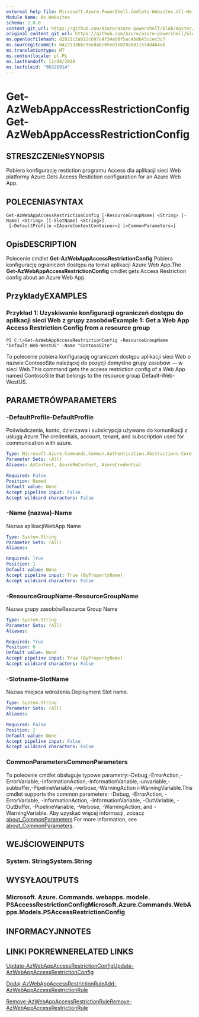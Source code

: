 ```yaml
---
external help file: Microsoft.Azure.PowerShell.Cmdlets.Websites.dll-Help.xml
Module Name: Az.Websites
schema: 2.0.0
content_git_url: https://github.com/Azure/azure-powershell/blob/master/src/Websites/Websites/help/Get-AzWebAppAccessRestrictionConfig.md
original_content_git_url: https://github.com/Azure/azure-powershell/blob/master/src/Websites/Websites/help/Get-AzWebAppAccessRestrictionConfig.md
ms.openlocfilehash: d2821c2ab12c697c4f34ab0f5ac4bd645ccec3c7
ms.sourcegitcommit: 04221336bc9eed46c05ed1e828a6811534d4b4ab
ms.translationtype: MT
ms.contentlocale: pl-PL
ms.lasthandoff: 12/08/2020
ms.locfileid: "98326914"
---
```

# <span data-ttu-id="90d7f-101">Get-AzWebAppAccessRestrictionConfig</span><span class="sxs-lookup"><span data-stu-id="90d7f-101">Get-AzWebAppAccessRestrictionConfig</span></span>

## <span data-ttu-id="90d7f-102">STRESZCZENIe</span><span class="sxs-lookup"><span data-stu-id="90d7f-102">SYNOPSIS</span></span>
<span data-ttu-id="90d7f-103">Pobiera konfigurację restiction programu Access dla aplikacji sieci Web platformy Azure.</span><span class="sxs-lookup"><span data-stu-id="90d7f-103">Gets Access Restiction configuration for an Azure Web App.</span></span>

## <span data-ttu-id="90d7f-104">POLECENIA</span><span class="sxs-lookup"><span data-stu-id="90d7f-104">SYNTAX</span></span>

```
Get-AzWebAppAccessRestrictionConfig [-ResourceGroupName] <String> [-Name] <String> [[-SlotName] <String>]
 [-DefaultProfile <IAzureContextContainer>] [<CommonParameters>]
```

## <span data-ttu-id="90d7f-105">Opis</span><span class="sxs-lookup"><span data-stu-id="90d7f-105">DESCRIPTION</span></span>
<span data-ttu-id="90d7f-106">Polecenie cmdlet **Get-AzWebAppAccessRestrictionConfig** Pobiera konfigurację ograniczeń dostępu na temat aplikacji Azure Web App.</span><span class="sxs-lookup"><span data-stu-id="90d7f-106">The **Get-AzWebAppAccessRestrictionConfig** cmdlet gets Access Restriction config about an Azure Web App.</span></span>

## <span data-ttu-id="90d7f-107">Przykłady</span><span class="sxs-lookup"><span data-stu-id="90d7f-107">EXAMPLES</span></span>

### <span data-ttu-id="90d7f-108">Przykład 1: Uzyskiwanie konfiguracji ograniczeń dostępu do aplikacji sieci Web z grupy zasobów</span><span class="sxs-lookup"><span data-stu-id="90d7f-108">Example 1: Get a Web App Access Restriction Config from a resource group</span></span>
```
PS C:\>Get-AzWebAppAccessRestrictionConfig -ResourceGroupName "Default-Web-WestUS" -Name "ContosoSite"
```

<span data-ttu-id="90d7f-109">To polecenie pobiera konfigurację ograniczeń dostępu aplikacji sieci Web o nazwie ContosoSite należącej do pozycji domyślne grupy zasobów — w sieci Web.</span><span class="sxs-lookup"><span data-stu-id="90d7f-109">This command gets the access restriction config of a Web App named ContosoSite that belongs to the resource group Default-Web-WestUS.</span></span>

## <span data-ttu-id="90d7f-110">PARAMETRÓW</span><span class="sxs-lookup"><span data-stu-id="90d7f-110">PARAMETERS</span></span>

### <span data-ttu-id="90d7f-111">-DefaultProfile</span><span class="sxs-lookup"><span data-stu-id="90d7f-111">-DefaultProfile</span></span>
<span data-ttu-id="90d7f-112">Poświadczenia, konto, dzierżawa i subskrypcja używane do komunikacji z usługą Azure.</span><span class="sxs-lookup"><span data-stu-id="90d7f-112">The credentials, account, tenant, and subscription used for communication with azure.</span></span>

```yaml
Type: Microsoft.Azure.Commands.Common.Authentication.Abstractions.Core.IAzureContextContainer
Parameter Sets: (All)
Aliases: AzContext, AzureRmContext, AzureCredential

Required: False
Position: Named
Default value: None
Accept pipeline input: False
Accept wildcard characters: False
```

### <span data-ttu-id="90d7f-113">-Name (nazwa)</span><span class="sxs-lookup"><span data-stu-id="90d7f-113">-Name</span></span>
<span data-ttu-id="90d7f-114">Nazwa aplikacji</span><span class="sxs-lookup"><span data-stu-id="90d7f-114">WebApp Name</span></span>

```yaml
Type: System.String
Parameter Sets: (All)
Aliases:

Required: True
Position: 1
Default value: None
Accept pipeline input: True (ByPropertyName)
Accept wildcard characters: False
```

### <span data-ttu-id="90d7f-115">-ResourceGroupName</span><span class="sxs-lookup"><span data-stu-id="90d7f-115">-ResourceGroupName</span></span>
<span data-ttu-id="90d7f-116">Nazwa grupy zasobów</span><span class="sxs-lookup"><span data-stu-id="90d7f-116">Resource Group Name</span></span>

```yaml
Type: System.String
Parameter Sets: (All)
Aliases:

Required: True
Position: 0
Default value: None
Accept pipeline input: True (ByPropertyName)
Accept wildcard characters: False
```

### <span data-ttu-id="90d7f-117">-Slotname</span><span class="sxs-lookup"><span data-stu-id="90d7f-117">-SlotName</span></span>
<span data-ttu-id="90d7f-118">Nazwa miejsca wdrożenia.</span><span class="sxs-lookup"><span data-stu-id="90d7f-118">Deployment Slot name.</span></span>

```yaml
Type: System.String
Parameter Sets: (All)
Aliases:

Required: False
Position: 2
Default value: None
Accept pipeline input: False
Accept wildcard characters: False
```

### <span data-ttu-id="90d7f-119">CommonParameters</span><span class="sxs-lookup"><span data-stu-id="90d7f-119">CommonParameters</span></span>
<span data-ttu-id="90d7f-120">To polecenie cmdlet obsługuje typowe parametry:-Debug,-ErrorAction,-ErrorVariable,-InformationAction,-InformationVariable,-unvariable,-subbuffer,-PipelineVariable,-verbose,-WarningAction i-WarningVariable.</span><span class="sxs-lookup"><span data-stu-id="90d7f-120">This cmdlet supports the common parameters: -Debug, -ErrorAction, -ErrorVariable, -InformationAction, -InformationVariable, -OutVariable, -OutBuffer, -PipelineVariable, -Verbose, -WarningAction, and -WarningVariable.</span></span> <span data-ttu-id="90d7f-121">Aby uzyskać więcej informacji, zobacz [about_CommonParameters](http://go.microsoft.com/fwlink/?LinkID=113216).</span><span class="sxs-lookup"><span data-stu-id="90d7f-121">For more information, see [about_CommonParameters](http://go.microsoft.com/fwlink/?LinkID=113216).</span></span>

## <span data-ttu-id="90d7f-122">WEJŚCIOWE</span><span class="sxs-lookup"><span data-stu-id="90d7f-122">INPUTS</span></span>

### <span data-ttu-id="90d7f-123">System. String</span><span class="sxs-lookup"><span data-stu-id="90d7f-123">System.String</span></span>

## <span data-ttu-id="90d7f-124">WYSYŁA</span><span class="sxs-lookup"><span data-stu-id="90d7f-124">OUTPUTS</span></span>

### <span data-ttu-id="90d7f-125">Microsoft. Azure. Commands. webapps. modele. PSAccessRestrictionConfig</span><span class="sxs-lookup"><span data-stu-id="90d7f-125">Microsoft.Azure.Commands.WebApps.Models.PSAccessRestrictionConfig</span></span>

## <span data-ttu-id="90d7f-126">INFORMACYJN</span><span class="sxs-lookup"><span data-stu-id="90d7f-126">NOTES</span></span>

## <span data-ttu-id="90d7f-127">LINKI POKREWNE</span><span class="sxs-lookup"><span data-stu-id="90d7f-127">RELATED LINKS</span></span>

[<span data-ttu-id="90d7f-128">Update-AzWebAppAccessRestrictionConfig</span><span class="sxs-lookup"><span data-stu-id="90d7f-128">Update-AzWebAppAccessRestrictionConfig</span></span>](./Update-AzWebAppAccessRestrictionConfig.md)

[<span data-ttu-id="90d7f-129">Dodaj-AzWebAppAccessRestrictionRule</span><span class="sxs-lookup"><span data-stu-id="90d7f-129">Add-AzWebAppAccessRestrictionRule</span></span>](./Add-AzWebAppAccessRestrictionRule.md)

[<span data-ttu-id="90d7f-130">Remove-AzWebAppAccessRestrictionRule</span><span class="sxs-lookup"><span data-stu-id="90d7f-130">Remove-AzWebAppAccessRestrictionRule</span></span>](./Remove-AzWebAppAccessRestrictionRule.md)
